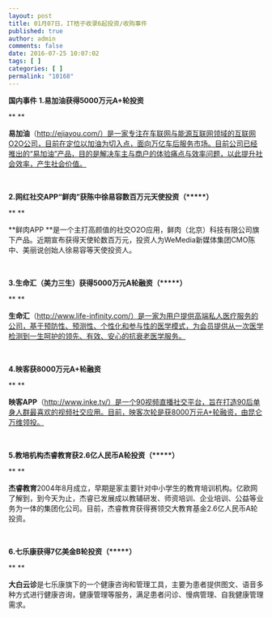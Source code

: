 ```yaml
---
layout: post
title: 01月07日，IT桔子收录6起投资/收购事件
published: true
author: admin
comments: false
date: 2016-07-25 10:07:02
tags: [ ]
categories: [ ]
permalink: "10168"
---
```

**国内事件**      **1.易加油获得5000万元A+轮投资** 

** **

**易加油**（http://ejiayou.com/）是一家专注在车联网与能源互联网领域的互联网O2O公司，目前在定位以加油为切入点，面向万亿车后服务市场。目前公司已经推出的“易加油”产品，目的是解决车主与商户的体验痛点与效率问题，以此提升社会效率，产生社会价值。

&nbsp;

**2.网红社交APP“鲜肉”获陈中徐易容数百万元天使投资（\*****）**

** **

**鲜肉APP **是一个主打高颜值的社交O2O应用，鲜肉（北京）科技有限公司旗下产品。近期宣布获得天使轮数百万元，投资人为WeMedia新媒体集团CMO陈中、美丽说创始人徐易容等天使投资人。

&nbsp;

**3.生命汇（美力三生）获得5000万元A轮融资（\*****）**

** **

**生命汇**（http://www.life-infinity.com/）是一家为用户提供高端私人医疗服务的公司，基于预防性、预测性、个性化和参与性的医学模式，为会员提供从一次医学检测到一生呵护的领先、有效、安心的抗衰老医学服务。

&nbsp;

**4.映客获8000万元A+轮融资**

** **

**映客APP**（http://www.inke.tv/）是一个90视频直播社交平台，旨在打造90后单身人群最喜欢的视频社交应用。目前，映客次轮是获8000万元A+轮融资，由昆仑万维领投。

&nbsp;

**5.教培机构杰睿教育获2.6亿人民币A轮投资（\*****）**

** **

**杰睿教育**2004年8月成立，早期是家主要针对中小学生的教育培训机构。亿欧网了解到，到今天为止，杰睿已发展成以教辅研发、师资培训、企业培训、公益等业务为一体的集团化公司。目前，杰睿教育获得赛领交大教育基金2.6亿人民币A轮投资。

&nbsp;

**6.七乐康获得7亿美金B轮投资（\*****）**

** **

**大白云诊**是七乐康旗下的一个健康咨询和管理工具，主要为患者提供图文、语音多种方式进行健康咨询，健康管理等服务，满足患者问诊、慢病管理、自我健康管理需求。 